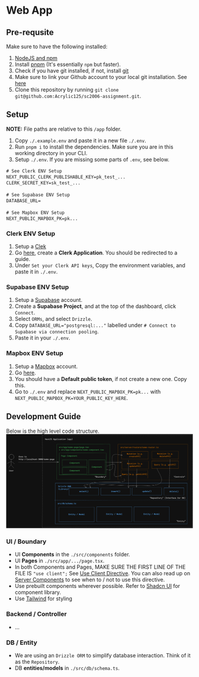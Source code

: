 # Web App

## Pre-requsite
Make sure to have the following installed:
1. [NodeJS and npm](https://docs.npmjs.com/downloading-and-installing-node-js-and-npm)
1. Install [pnpm](https://pnpm.io/installation) (It's essentially `npm` but faster).
1. Check if you have git installed, if not, install [git](https://git-scm.com/downloads) 
1. Make sure to link your Github account to your local git installation. See [here](https://docs.github.com/en/authentication/connecting-to-github-with-ssh/generating-a-new-ssh-key-and-adding-it-to-the-ssh-agent)
1. Clone this repository by running `git clone git@github.com:Acrylic125/sc2006-assignment.git`.

## Setup
**NOTE:** File paths are relative to this `/app` folder.

1. Copy `./.example.env` and paste it in a new file `./.env`.
1. Run `pnpm i` to install the dependencies. Make sure you are in this working directory in your CLI.
1. Setup `./.env`. If you are missing some parts of `.env`, see below.
```shell
# See Clerk ENV Setup
NEXT_PUBLIC_CLERK_PUBLISHABLE_KEY=pk_test_...
CLERK_SECRET_KEY=sk_test_...

# See Supabase ENV Setup
DATABASE_URL=

# See Mapbox ENV Setup
NEXT_PUBLIC_MAPBOX_PK=pk...
```

### Clerk ENV Setup
1. Setup a [Clek](https://clerk.com/)
1. Go [here](https://dashboard.clerk.com/apps), create a **Clerk Application**. You should be redirected to a guide. 
1. Under `Set your Clerk API keys`, Copy the environment variables, and paste it in `./.env`.

### Supabase ENV Setup
1. Setup a [Supabase](https://supabase.com/) account.
1. Create a **Supabase Project**, and at the top of the dashboard, click `Connect`. 
1. Select `ORMs`, and select `Drizzle`.
1. Copy `DATABASE_URL="postgresql:..."` labelled under `# Connect to Supabase via connection pooling`. 
1. Paste it in your `./.env`.

### Mapbox ENV Setup
1. Setup a [Mapbox](https://www.mapbox.com/) account. 
1. Go [here](https://console.mapbox.com/account/access-tokens/).
1. You should have a **Default public token**, if not create a new one. Copy this. 
1. Go to `./.env` and replace `NEXT_PUBLIC_MAPBOX_PK=pk...` with `NEXT_PUBLIC_MAPBOX_PK=YOUR_PUBLIC_KEY_HERE`.

## Development Guide

Below is the high level code structure.
![Code Structure](./docs/code-structure.png)

### UI / Boundary
- UI **Components** in the `./src/components` folder.
- UI **Pages** in `./src/app/.../page.tsx`.
- In both Components and Pages, MAKE SURE THE FIRST LINE OF THE FILE IS `"use client";` See [Use Client Directive](https://nextjs.org/docs/app/api-reference/directives/use-client). You can also read up on [Server Components](https://nextjs.org/docs/app/getting-started/server-and-client-components) to see when to / not to use this directive.
- Use prebuilt components wherever possible. Refer to [Shadcn UI](https://ui.shadcn.com/docs/components) for component library.
- Use [Tailwind](https://tailwindcss.com/docs/styling-with-utility-classes) for styling

### Backend / Controller
- ...

### DB / Entity
- We are using an `Drizzle ORM` to simplify database interaction. Think of it as the `Repository`.
- DB **entities/models** in `./src/db/schema.ts`.

